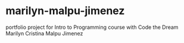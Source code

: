 # marilyn-malpu-jimenez
 portfolio project for Intro to Programming course with Code the Dream
Marilyn Cristina Malpu Jimenez
